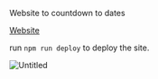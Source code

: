 Website to countdown to dates

[Website](https://adcbotwastaken.github.io/countdown)

run `npm run deploy` to deploy the site.


![Untitled](https://user-images.githubusercontent.com/33475176/133193507-79a7dbd9-2c16-439d-8c23-39d4872e800e.png)


